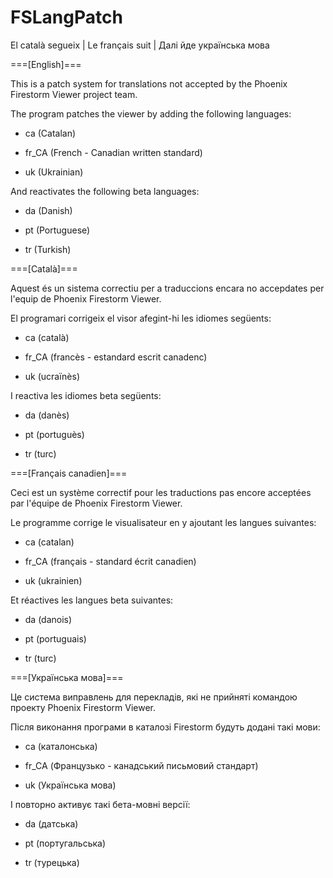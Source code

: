 # FSLangPatch
El català segueix | Le français suit | Далі йде українська мова

===[English]===

This is a patch system for translations not accepted by the Phoenix Firestorm Viewer project team.

The program patches the viewer by adding the following languages:

+ ca (Catalan)

+ fr_CA (French - Canadian written standard)

+ uk (Ukrainian)

And reactivates the following beta languages:

+ da (Danish)

+ pt (Portuguese)

+ tr (Turkish)

===[Català]===

Aquest és un sistema correctiu per a traduccions encara no accepdates per l'equip de Phoenix Firestorm Viewer.

El programari corrigeix el visor afegint-hi les idiomes següents:

+ ca (català)

+ fr_CA (francès - estandard escrit canadenc)

+ uk (ucraïnès)

I reactiva les idiomes beta següents:

+ da (danès)

+ pt (portuguès)

+ tr (turc)

===[Français canadien]===

Ceci est un système correctif pour les traductions pas encore acceptées par l'équipe de Phoenix Firestorm Viewer.

Le programme corrige le visualisateur en y ajoutant les langues suivantes:

+ ca (catalan)

+ fr_CA (français - standard écrit canadien)

+ uk (ukrainien)

Et réactives les langues beta suivantes:

+ da (danois)

+ pt (portuguais)

+ tr (turc)


===[Українська мова]===

Це система виправлень для перекладів, які не прийняті командою проекту Phoenix Firestorm Viewer.

Після виконання програми в каталозі Firestorm будуть додані такі мови:

+ ca (каталонська)

+ fr_CA (Французько - канадський письмовий стандарт)

+ uk (Українська мова)

І повторно активує такі бета-мовні версії:

+ da (датська)

+ pt (португальська)

+ tr (турецька)

